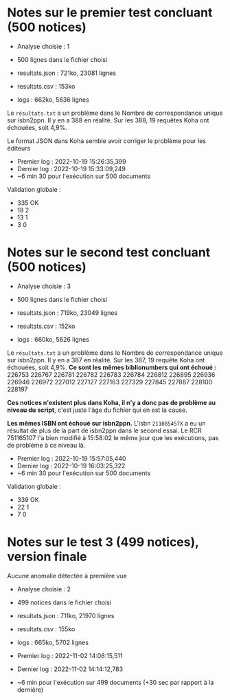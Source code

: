 # Notes sur le premier test concluant (500 notices)

* Analyse choisie : 1
* 500 lignes dans le fichier choisi

* resultats.json : 721ko, 23081 lignes
* resultats.csv : 153ko
* logs : 662ko, 5636 lignes

Le `résultats.txt` a un problème dans le Nombre de correspondance unique sur isbn2ppn.
Il y en a 388 en réalité.
Sur les 388, 19 requêtes Koha ont échouées, soit 4,9%.

Le format JSON dans Koha semble avoir corriger le problème pour les éditeurs

* Premier log : 2022-10-19 15:26:35,399
* Dernier log : 2022-10-19 15:33:09,249
* ~6 min 30 pour l'exécution sur 500 documents

Validation globale :
* 335 OK
* 18 2
* 13 1
* 3 0

# Notes sur le second test concluant (500 notices)

* Analyse choisie : 3
* 500 lignes dans le fichier choisi

* resultats.json : 719ko, 23049 lignes
* resultats.csv : 152ko
* logs : 660ko, 5626 lignes

Le `résultats.txt` a un problème dans le Nombre de correspondance unique sur isbn2ppn.
Il y en a 387 en réalité.
Sur les 387, 19 requête Koha ont échouées, soit 4,9%.
__Ce sont les mêmes biblionumbers qui ont échoué :__
226753
226767
226781
226782
226783
226784
226812
226895
226936
226946
226972
227012
227127
227163
227329
227845
227887
228100
228197

__Ces notices n'existent plus dans Koha, il n'y a donc pas de problème au niveau du script__, c'est juste l'âge du fichier qui en est la cause.

__Les mêmes ISBN ont échoué sur isbn2ppn.__
L'isbn `211085457X` a eu un résultat de plus de la part de isbn2ppn dans le second essai.
Le RCR 751165107 l'a bien modifié à 15:58:02 le même jour que les exécutions, pas de problème à ce niveau là.

* Premier log : 2022-10-19 15:57:05,440
* Dernier log : 2022-10-19 16:03:25,322
* ~6 min 30 pour l'exécution sur 500 documents

Validation globale :
* 339 OK
* 22 1
* 7 0

# Notes sur le test 3 (499 notices), version finale

Aucune anomalie détectée à première vue

* Analyse choisie : 2
* 499 notices dans le fichier choisi

* resultats.json : 711ko, 21970 lignes
* resultats.csv : 155ko
* logs : 665ko, 5702 lignes

* Premier log : 2022-11-02 14:08:15,511
* Dernier log : 2022-11-02 14:14:12,783
* ~6 min pour l'exécution sur 499 documents (+30 sec par rapport à la dernière)
